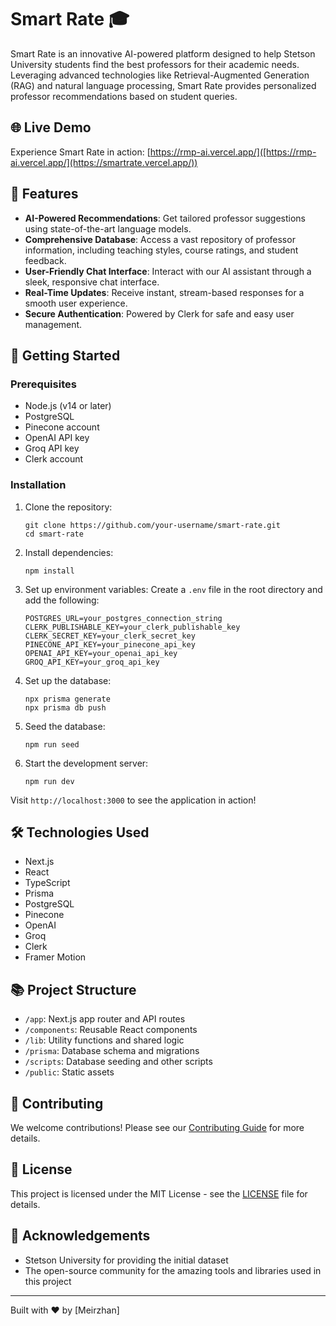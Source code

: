# Smart Rate 🎓

Smart Rate is an innovative AI-powered platform designed to help Stetson University students find the best professors for their academic needs. Leveraging advanced technologies like Retrieval-Augmented Generation (RAG) and natural language processing, Smart Rate provides personalized professor recommendations based on student queries.

## 🌐 Live Demo

Experience Smart Rate in action: [https://rmp-ai.vercel.app/]([https://rmp-ai.vercel.app/](https://smartrate.vercel.app/))

## 🌟 Features

- **AI-Powered Recommendations**: Get tailored professor suggestions using state-of-the-art language models.
- **Comprehensive Database**: Access a vast repository of professor information, including teaching styles, course ratings, and student feedback.
- **User-Friendly Chat Interface**: Interact with our AI assistant through a sleek, responsive chat interface.
- **Real-Time Updates**: Receive instant, stream-based responses for a smooth user experience.
- **Secure Authentication**: Powered by Clerk for safe and easy user management.

## 🚀 Getting Started

### Prerequisites

- Node.js (v14 or later)
- PostgreSQL
- Pinecone account
- OpenAI API key
- Groq API key
- Clerk account

### Installation

1. Clone the repository:
   ```
   git clone https://github.com/your-username/smart-rate.git
   cd smart-rate
   ```

2. Install dependencies:
   ```
   npm install
   ```

3. Set up environment variables:
   Create a `.env` file in the root directory and add the following:
   ```
   POSTGRES_URL=your_postgres_connection_string
   CLERK_PUBLISHABLE_KEY=your_clerk_publishable_key
   CLERK_SECRET_KEY=your_clerk_secret_key
   PINECONE_API_KEY=your_pinecone_api_key
   OPENAI_API_KEY=your_openai_api_key
   GROQ_API_KEY=your_groq_api_key
   ```

4. Set up the database:
   ```
   npx prisma generate
   npx prisma db push
   ```

5. Seed the database:
   ```
   npm run seed
   ```

6. Start the development server:
   ```
   npm run dev
   ```

Visit `http://localhost:3000` to see the application in action!

## 🛠️ Technologies Used

- Next.js
- React
- TypeScript
- Prisma
- PostgreSQL
- Pinecone
- OpenAI
- Groq
- Clerk
- Framer Motion

## 📚 Project Structure

- `/app`: Next.js app router and API routes
- `/components`: Reusable React components
- `/lib`: Utility functions and shared logic
- `/prisma`: Database schema and migrations
- `/scripts`: Database seeding and other scripts
- `/public`: Static assets

## 🤝 Contributing

We welcome contributions! Please see our [Contributing Guide](CONTRIBUTING.md) for more details.

## 📄 License

This project is licensed under the MIT License - see the [LICENSE](LICENSE) file for details.

## 🙏 Acknowledgements

- Stetson University for providing the initial dataset
- The open-source community for the amazing tools and libraries used in this project

---

Built with ❤️ by [Meirzhan]
